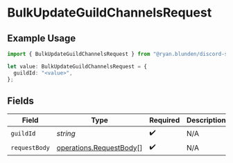 # BulkUpdateGuildChannelsRequest

## Example Usage

```typescript
import { BulkUpdateGuildChannelsRequest } from "@ryan.blunden/discord-sdk/models/operations";

let value: BulkUpdateGuildChannelsRequest = {
  guildId: "<value>",
};
```

## Fields

| Field                                                              | Type                                                               | Required                                                           | Description                                                        |
| ------------------------------------------------------------------ | ------------------------------------------------------------------ | ------------------------------------------------------------------ | ------------------------------------------------------------------ |
| `guildId`                                                          | *string*                                                           | :heavy_check_mark:                                                 | N/A                                                                |
| `requestBody`                                                      | [operations.RequestBody](../../models/operations/requestbody.md)[] | :heavy_check_mark:                                                 | N/A                                                                |